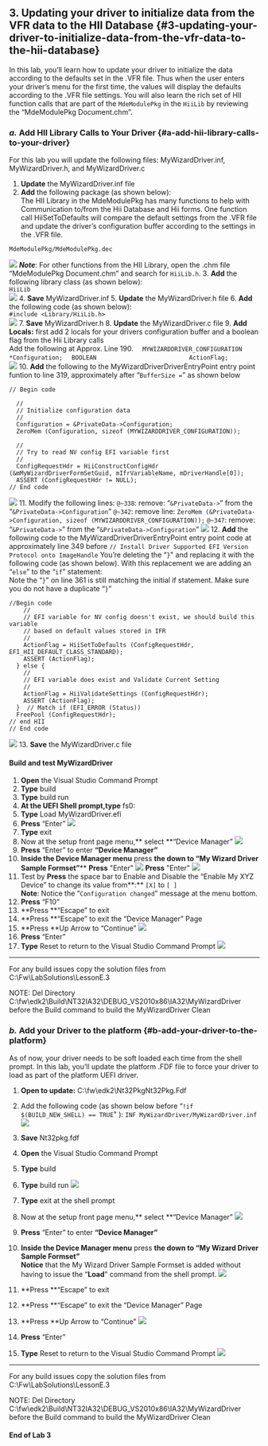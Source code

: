 <!--- @file
 file
 
Copyright (c) 2018, Intel Corporation. All rights reserved.<BR>

Redistribution and use in source (original document form) and 'compiled'
forms (converted to PDF, epub, HTML and other formats) with or without
modification, are permitted provided that the following conditions are met:

1) Redistributions of source code (original document form) must retain the
above copyright notice, this list of conditions and the following
disclaimer as the first lines of this file unmodified.

2) Redistributions in compiled form (transformed to other DTDs, converted to
PDF, epub, HTML and other formats) must reproduce the above copyright
notice, this list of conditions and the following disclaimer in the
documentation and/or other materials provided with the distribution.

THIS DOCUMENTATION IS PROVIDED BY TIANOCORE PROJECT "AS IS" AND ANY EXPRESS OR
IMPLIED WARRANTIES, INCLUDING, BUT NOT LIMITED TO, THE IMPLIED WARRANTIES OF
MERCHANTABILITY AND FITNESS FOR A PARTICULAR PURPOSE ARE DISCLAIMED. IN NO
EVENT SHALL TIANOCORE PROJECT BE LIABLE FOR ANY DIRECT, INDIRECT, INCIDENTAL,
SPECIAL, EXEMPLARY, OR CONSEQUENTIAL DAMAGES (INCLUDING, BUT NOT LIMITED TO,
PROCUREMENT OF SUBSTITUTE GOODS OR SERVICES; LOSS OF USE, DATA, OR PROFITS;
OR BUSINESS INTERRUPTION) HOWEVER CAUSED AND ON ANY THEORY OF LIABILITY,
WHETHER IN CONTRACT, STRICT LIABILITY, OR TORT (INCLUDING NEGLIGENCE OR
OTHERWISE) ARISING IN ANY WAY OUT OF THE USE OF THIS DOCUMENTATION, EVEN IF
ADVISED OF THE POSSIBILITY OF SUCH DAMAGE.

-->
## 3\. Updating your driver to initialize data from the VFR data to the HII Database {#3-updating-your-driver-to-initialize-data-from-the-vfr-data-to-the-hii-database}

In this lab, you’ll learn how to update your driver to initialize the data according to the defaults set in the .VFR file. Thus when the user enters your driver’s menu for the first time, the values will display the defaults according to the .VFR file settings. You will also learn the rich set of HII function calls that are part of the `MdeModulePkg` in the `HiiLib` by reviewing the “MdeModulePkg Document.chm”.

### _a._ Add HII Library Calls to Your Driver {#a-add-hii-library-calls-to-your-driver}

For this lab you will update the following files: MyWizardDriver.inf, MyWizardDriver.h, and MyWizardDriver.c
1. **Update** the MyWizardDriver.inf file 
2. **Add** the following package (as shown below):  <br>The HII Library in the MdeModulePkg has many functions to help with Communication to/from the Hii Database and Hii forms. One function call HiiSetToDefaults will compare the default settings from the .VFR file and update the driver’s configuration buffer according to the settings in the .VFR file.        <br>

```
MdeModulePkg/MdeModulePkg.dec

```
![](/media/image38.png)
**_Note_**: For other functions from the HII Library, open the .chm file “MdeModulePkg Document.chm” and search for `HiiLib.h`. 
3. **Add** the following library class (as shown below): <br>
`HiiLib` <br>
![](/media/image39.png)
4. **Save** MyWizardDriver.inf 
5. **Update** the MyWizardDriver.h file 
6. **Add** the following code (as shown below):                <br> `#include <Library/HiiLib.h>`<br>
![](/media/image40.png)
7. **Save** MyWizardDriver.h 
8. **Update** the MyWizardDriver.c file 
9. **Add Locals:** first add 2 locals for your drivers configuration buffer and a boolean flag from the Hii Library calls <br>Add the following at Approx. Line 190. 
`  MYWIZARDDRIVER_CONFIGURATION     *Configuration;`
`  BOOLEAN                          ActionFlag;`<br>
![](/media/image41.png)
10.  **Add** the following to the MyWizardDriverDriverEntryPoint entry point funtion to line 319, approximately after “`BufferSize =`” as shown below 
```
// Begin code
  
  //
  // Initialize configuration data
  //
  Configuration = &PrivateData->Configuration;
  ZeroMem (Configuration, sizeof (MYWIZARDDRIVER_CONFIGURATION));
  
  //
  // Try to read NV config EFI variable first
  //
  ConfigRequestHdr = HiiConstructConfigHdr (&mMyWizardDriverFormSetGuid, mIfrVariableName, mDriverHandle[0]);
  ASSERT (ConfigRequestHdr != NULL);
// End code
```
![](/media/image42.png)
11. Modify the following lines: 
`@~338`: remove: “`&PrivateData->`” from the “`&PrivateData->Configuration`”
`@~342`: remove line: `ZeroMem (&PrivateData->Configuration, sizeof (MYWIZARDDRIVER_CONFIGURATION));`
`@~347`: remove: “`&PrivateData->`” from the “`&PrivateData->Configuration`”
![](/media/image43_1.JPG)
12. **Add** the following code to the MyWizardDriverDriverEntryPoint entry point code at approximately line 349 before
 `// Install Driver Supported EFI Version Protocol onto ImageHandle`
You’re deleting the “`}`" and replacing it with the following code (as shown below).  With this replacement we are adding an “`else`” to the “`if`” statement: <br>Note the “`}`” on line 361 is still matching the initial if statement.  Make sure you do not have a duplicate “`}`”
```
//Begin code
    //
    // EFI variable for NV config doesn't exist, we should build this variable
    // based on default values stored in IFR
    //
    ActionFlag = HiiSetToDefaults (ConfigRequestHdr, EFI_HII_DEFAULT_CLASS_STANDARD);
    ASSERT (ActionFlag);
  } else {
    //
    // EFI variable does exist and Validate Current Setting
    //
    ActionFlag = HiiValidateSettings (ConfigRequestHdr);
    ASSERT (ActionFlag);
  }  // Match if (EFI_ERROR (Status)) 
  FreePool (ConfigRequestHdr);
// end HII
// End code
```
![](/media/image44.png)
13.  **Save** the MyWizardDriver.c file 
#### Build and test MyWizardDriver

1. **Open** the Visual Studio Command Prompt 
2.  **Type** build 
3. **Type** build run 
4.  **At the UEFI Shell prompt,type** fs0: 
5.  **Type** Load MyWizardDriver.efi 
6.  **Press** “Enter” 
![](/media/image17.png)
7.  **Type** exit 
8.  Now at the setup front page menu,** select **“Device Manager”
![](/media/image18.png)
9. **Press** “Enter”  to enter **“Device Manager”**
10. **Inside the Device Manager menu** press **the down to “My Wizard Driver Sample Formset”**** **Press** "Enter"
![](/media/image19.png)
**Press** "Enter"
![](/media/image20.png)
11. Test by **Press** the space bar to Enable and Disable the “Enable My XYZ Device” to change its value from**:** `[X]` to `[ ]` <br> **Note**: Notice the “`Configuration changed`” message at the menu bottom. 
12. **Press** “F10” 
13. **Press **“Escape” to exit
14. **Press **“Escape” to exit the “Device Manager” Page
15. **Press **Up Arrow to “Continue”
![](/media/image24.png)
16. **Press** “Enter” 
17. **Type** Reset to return to the Visual Studio Command Prompt 
![](/media/image25.png) 
 
---

For any build issues copy the solution files from C:\Fw\LabSolutions\LessonE.3

NOTE: Del Directory C:\fw\edk2\Build\NT32IA32\DEBUG_VS2010x86\IA32\MyWizardDriver before the Build command to build the MyWizardDriver Clean

### _b._ Add your Driver to the platform {#b-add-your-driver-to-the-platform}

As of now, your driver needs to be soft loaded each time from the shell prompt. In this lab, you’ll update the platform .FDF file to force your driver to load as part of the platform UEFI driver.
1. **Open **to update:**** C:\fw\edk2\Nt32PkgNt32Pkg.Fdf 
2. Add the following code (as shown below before “`!if $(BUILD_NEW_SHELL) == TRUE`" ):
 `INF MyWizardDriver/MyWizardDriver.inf `
 ![](/media/image45.png)
3. **Save** Nt32pkg.fdf 

1. **Open** the Visual Studio Command Prompt 
2.  **Type** build 
3. **Type** build run 
![](/media/image17.png)
4.  **Type** exit at the shell prompt
5.  Now at the setup front page menu,** select **“Device Manager”
![](/media/image18.png)
6. **Press** “Enter”  to enter **“Device Manager”**
7. **Inside the Device Manager menu** press **the down to “My Wizard Driver Sample Formset”**<Br>**Notice** that the My Wizard Driver Sample Formset is added without having to issue the “**Load**” command from the shell prompt.
![](/media/image47.png)
8. **Press **“Escape” to exit
9. **Press **“Escape” to exit the “Device Manager” Page
10. **Press **Up Arrow to “Continue”
![](/media/image24.png)
11. **Press** “Enter” 
12. **Type** Reset to return to the Visual Studio Command Prompt 
![](/media/image25.png)

---

For any build issues copy the solution files from C:\Fw\LabSolutions\LessonE.3

NOTE: Del Directory C:\fw\edk2\Build\NT32IA32\DEBUG_VS2010x86\IA32\MyWizardDriver before the Build command to build the MyWizardDriver Clean

#### End of Lab 3
